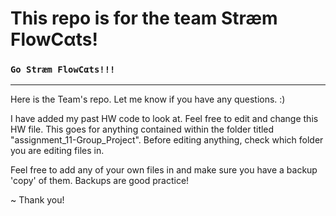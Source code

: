 # This repo is for the team Stræm FlowCαts!
### `Go Stræm FlowCαts!!!`

___
Here is the Team's repo.  Let me know if you have any questions. :)

I have added my past HW code to look at.  Feel free to edit and change this HW file.  This goes for anything contained within the folder titled "assignment_11-Group_Project".  Before editing anything, check which folder you are editing files in.

Feel free to add any of your own files in and make sure you have a backup 'copy' of them.  Backups are good practice!

~ Thank you!
